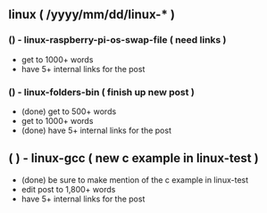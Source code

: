 <!--###### ########## ########## #######-->
## linux ( /yyyy/mm/dd/linux-* )
<!--###### ########## ########## #######-->

### () - linux-raspberry-pi-os-swap-file ( need links )
* get to 1000+ words
* have 5+ internal links for the post

### () - linux-folders-bin ( finish up new post )
* (done) get to 500+ words
* get to 1000+ words
* (done) have 5+ internal links for the post

## (  ) - linux-gcc ( new c example in linux-test )
* (done) be sure to make mention of the c example in linux-test
* edit post to 1,800+ words
* have 5+ internal links for the post

